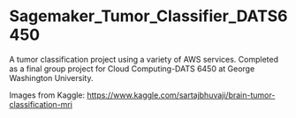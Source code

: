 # Sagemaker_Tumor_Classifier_DATS6450
A tumor classification project using a variety of AWS services. Completed as a final group project for Cloud Computing-DATS 6450 at George Washington University.

Images from Kaggle: https://www.kaggle.com/sartajbhuvaji/brain-tumor-classification-mri
